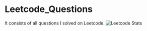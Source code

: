 # Leetcode_Questions
It consists of all questions I solved on Leetcode.
![Leetcode Stats](https://leetcard.jacoblin.cool/Utkarsh_Mishra393?theme=dark)
